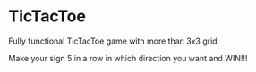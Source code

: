 # TicTacToe

Fully functional TicTacToe game with more than 3x3 grid

Make your sign 5 in a row in which direction you want and WIN!!!
